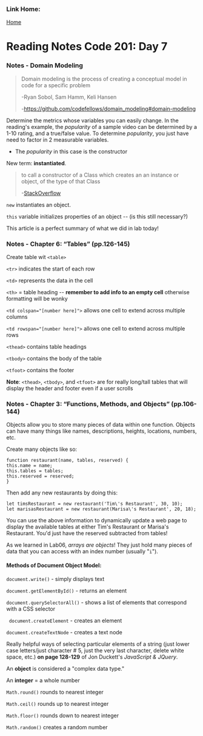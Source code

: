 ### Link Home:
[Home](README.md)

# Reading Notes Code 201: Day 7

### Notes - Domain Modeling

> Domain modeling is the process of creating a conceptual model in code for a specific problem
> 
> -Ryan Sobol, Sam Hamm, Keli Hansen
> 
> -https://github.com/codefellows/domain_modeling#domain-modeling 

Determine the metrics whose variables you can easily change. In the reading's example, the *popularity* of a sample video can be determined by a 1-10 rating, and a true/false value. To determine *popularity*, you just have need to factor in 2 measurable variables.
 - The *popularity* in this case is the constructor

New term: **instantiated**. 
> to call a constructor of a Class which creates an an instance or object, of the type of that Class
> 
> -[StackOverflow](https://stackoverflow.com/questions/44315657/what-is-the-exact-meaning-of-instantiate-in-java/44315687) 

`new` instantiates an object.

`this` variable initializes properties of an object -- (is this still necessary?)

This article is a perfect summary of what we did in lab today!

### Notes - Chapter 6: “Tables” (pp.126-145)

Create table wit `<table>`

`<tr>` indicates the start of each row

`<td>` represents the data in the cell

`<th>` = table heading -- **remember to add info to an empty cell** otherwise formatting will be wonky

`<td colspan="[number here]">` allows one cell to extend across multiple columns

`<td rowspan="[number here]">` allows one cell to extend across multiple rows

`<thead>` contains table headings

`<tbody>` contains the body of the table

`<tfoot>` contains the footer

**Note**: `<thead>`, `<tbody>`, and `<tfoot>` are for really long/tall tables that will display the header and footer even if a user scrolls

### Notes - Chapter 3: “Functions, Methods, and Objects” (pp.106-144)

Objects allow you to store many pieces of data within one function. Objects can have many things like names, descriptions, heights, locations, numbers, etc. 

Create many objects like so:

```
function restaurant(name, tables, reserved) {
this.name = name;
this.tables = tables;
this.reserved = reserved;
}
```

Then add any new restaurants by doing this:

```
let timsRestaurant = new restaurant('Tim\'s Restaurant', 30, 10);
let marisasRestaurant = new restaurant(Marisa\'s Restaurant', 20, 18);
```

You can use the above information to dynamically update a web page to display the available tables at either Tim's Restaurant or Marisa's Restaurant. You'd just have the reserved subtracted from tables!

As we learned in Lab06, *arrays are objects*! They just hold many pieces of data that you can access with an index number (usually "`i`").

#### Methods of Document Object Model:

`document.write()` - simply displays text

`document.getElementById()` - returns an element

`document.querySelectorAll()` - shows a list of elements that correspond with a CSS selector

` document.createElement` - creates an element

`document.createTextNode` - creates a text node

Really helpful ways of selecting particular elements of a string (just lower case letters/just character # 5, just the very last character, delete white space, etc.) **on page 128-129** of Jon Duckett's *JavaScript & JQuery*.

An **object** is considered a "complex data type."

An **integer** = a whole number

`Math.round()` rounds to nearest integer

`Math.ceil()` rounds up to nearest integer

`Math.floor()` rounds down to nearest integer

`Math.random()` creates a random number

